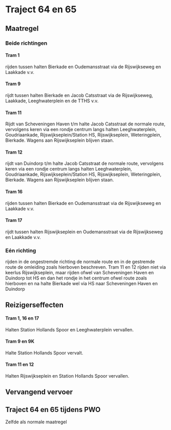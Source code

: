 # Traject 64 en 65 
## Maatregel
### Beide richtingen

#### Tram 1
rijden tussen halten Bierkade en Oudemansstraat via de Rijswijkseweg en Laakkade v.v.

#### Tram 9
rijdt tussen halten Bierkade en Jacob Catsstraat via de Rijswijkseweg, Laakkade, Leeghwaterplein en de TTHS v.v.

#### Tram 11 
Rijdt van Scheveningen Haven t/m halte Jacob Catsstraat de normale route, vervolgens keren via een rondje centrum langs halten Leeghwaterplein, Goudriaankade, Rijswijkseplein/Station HS, Rijswijkseplein, Weteringplein, Bierkade. Wagens aan Rijswijkseplein blijven staan.

#### Tram 12
rijdt van Duindorp t/m halte Jacob Catsstraat de normale route, vervolgens keren via een rondje centrum langs halten Leeghwaterplein, Goudriaankade, Rijswijkseplein/Station HS, Rijswijkseplein, Weteringplein, Bierkade. Wagens aan Rijswijkseplein blijven staan.

#### Tram 16
rijden tussen halten Bierkade en Oudemansstraat via de Rijswijkseweg en Laakkade v.v.

#### Tram 17
rijdt tussen halten Rijswijkseplein en Oudemansstraat via de Rijswijkseweg en Laakkade v.v.

### Eén richting
rijden in de ongestremde richting de normale route en in de gestremde route de omleiding zoals hierboven beschreven. Tram 11 en 12 rijden niet via keerlus Rijswijkseplein, maar rijden ofwel van Scheveningen Haven en Duindorp tot HS en dan het rondje in het centrum ofwel route zoals hierboven en na halte Bierkade wel via HS naar Scheveningen Haven en Duindorp 

## Reizigerseffecten

#### Tram 1, 16 en 17
Halten Station Hollands Spoor en Leeghwaterplein vervallen.

#### Tram 9 en 9K
Halte Station Hollands Spoor vervalt.

#### Tram 11 en 12
Halten Rijswijkseplein en Station Hollands Spoor vervallen.

## Vervangend vervoer

## Traject 64 en 65 tijdens PWO
Zelfde als normale maatregel
